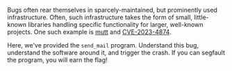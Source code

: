 Bugs often rear themselves in sparcely-maintained, but prominently used infrastructure.
Often, such infrastructure takes the form of small, little-known libraries handling specific functionality for larger, well-known projects.
One such example is [mutt](https://gitlab.com/muttmua/mutt.git) and [CVE-2023-4874](https://nvd.nist.gov/vuln/detail/CVE-2023-4874).

Here, we've provided the `send_mail` program.
Understand this bug, understand the software around it, and trigger the crash.
If you can segfault the program, you will earn the flag!
